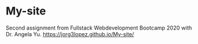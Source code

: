 # My-site
Second assignment from Fullstack Webdevelopment Bootcamp 2020 with Dr. Angela Yu.
https://jorg3lopez.github.io/My-site/
